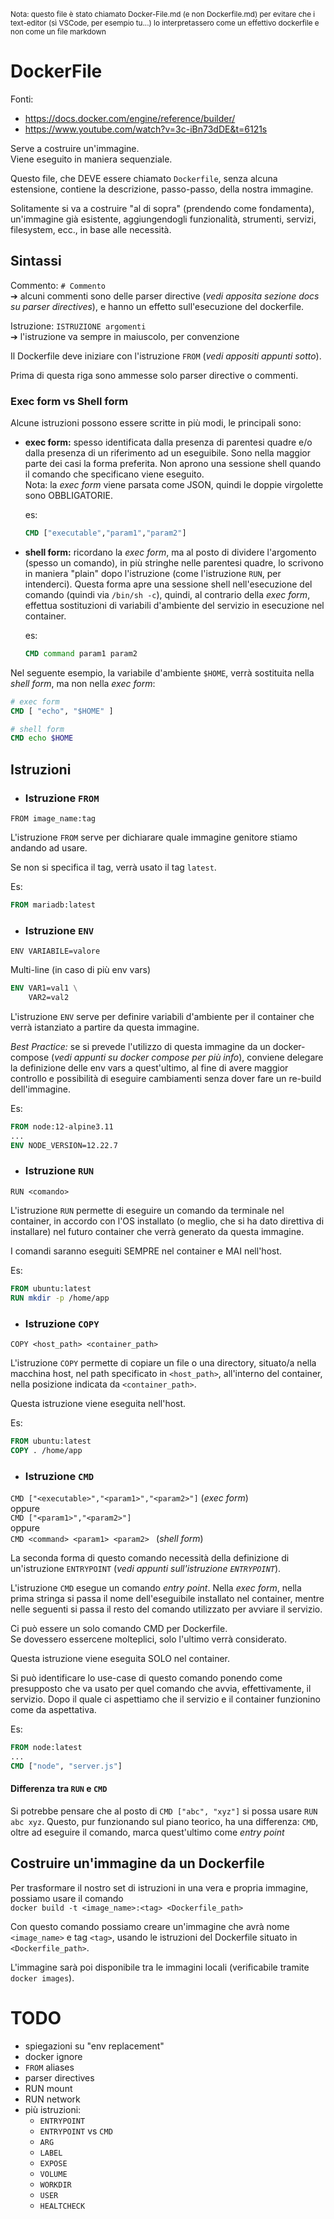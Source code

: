<small>Nota: questo file è stato chiamato Docker-File.md (e non Dockerfile.md) per evitare che i text-editor (sì VSCode, per esempio tu...) lo interpretassero come un effettivo dockerfile e non come un file markdown</small>

# DockerFile

Fonti:
- https://docs.docker.com/engine/reference/builder/
- https://www.youtube.com/watch?v=3c-iBn73dDE&t=6121s

Serve a costruire un'immagine.  
Viene eseguito in maniera sequenziale. 

Questo file, che DEVE essere chiamato `Dockerfile`, senza alcuna estensione, contiene la descrizione, passo-passo, della nostra immagine.

Solitamente si va a costruire "al di sopra" (prendendo come fondamenta), un'immagine già esistente, aggiungendogli funzionalità, strumenti, servizi, filesystem, ecc., in base alle necessità.  

## Sintassi
Commento: `# Commento`  
➔ alcuni commenti sono delle parser directive (*vedi apposita sezione docs su parser directives*), e hanno un effetto sull'esecuzione del dockerfile.  

Istruzione: `ISTRUZIONE argomenti`  
➔ l'istruzione va sempre in maiuscolo, per convenzione  

Il Dockerfile deve iniziare con l'istruzione `FROM` (*vedi appositi appunti sotto*).  

Prima di questa riga sono ammesse solo parser directive o commenti.

### Exec form vs Shell form
Alcune istruzioni possono essere scritte in più modi, le principali sono:
- **exec form:** spesso identificata dalla presenza di parentesi quadre e/o dalla presenza di un riferimento ad un eseguibile. Sono nella maggior parte dei casi la forma preferita. Non aprono una sessione shell quando il comando che specificano viene eseguito.  
Nota: la *exec form* viene parsata come JSON, quindi le doppie virgolette sono OBBLIGATORIE.  
  
    es: 
    ```Dockerfile
    CMD ["executable","param1","param2"] 
    ```
- **shell form:** ricordano la *exec form*, ma al posto di dividere l'argomento (spesso un comando), in più stringhe nelle parentesi quadre, lo scrivono in maniera "plain" dopo l'istruzione (come l'istruzione `RUN`, per intenderci). Questa forma apre una sessione shell nell'esecuzione del comando (quindi via `/bin/sh -c`), quindi, al contrario della *exec form*, effettua sostituzioni di variabili d'ambiente del servizio in esecuzione nel container.

    es: 
    ```Dockerfile
    CMD command param1 param2 
    ```

Nel seguente esempio, la variabile d'ambiente `$HOME`, verrà sostituita nella *shell form*, ma non nella *exec form*:  
```Dockerfile
# exec form
CMD [ "echo", "$HOME" ]
```

```Dockerfile
# shell form
CMD echo $HOME
```

## Istruzioni 

- ### Istruzione `FROM`  

`FROM image_name:tag`

L'istruzione `FROM` serve per dichiarare quale immagine genitore stiamo andando ad usare.  

Se non si specifica il tag, verrà usato il tag `latest`.  

Es: 
```Dockerfile
FROM mariadb:latest
```

- ### Istruzione `ENV`  

`ENV VARIABILE=valore`

Multi-line (in caso di più env vars)  
```Dockerfile
ENV VAR1=val1 \
    VAR2=val2   
```

L'istruzione `ENV` serve per definire variabili d'ambiente per il container che verrà istanziato a partire da questa immagine.  

*Best Practice:* se si prevede l'utilizzo di questa immagine da un docker-compose (*vedi appunti su docker compose per più info*), conviene delegare la definizione delle env vars a quest'ultimo, al fine di avere maggior controllo e possibilità di eseguire cambiamenti senza dover fare un re-build dell'immagine.   

Es: 
```Dockerfile
FROM node:12-alpine3.11
...
ENV NODE_VERSION=12.22.7
```

- ### Istruzione `RUN`  

`RUN <comando>`


L'istruzione `RUN` permette di eseguire un comando da terminale nel container, in accordo con l'OS installato (o meglio, che si ha dato direttiva di installare) nel futuro container che verrà generato da questa immagine.  

I comandi saranno eseguiti SEMPRE nel container e MAI nell'host. 

Es: 
```Dockerfile
FROM ubuntu:latest
RUN mkdir -p /home/app
```

- ### Istruzione `COPY`  

`COPY <host_path> <container_path>`


L'istruzione `COPY` permette di copiare un file o una directory, situato/a nella macchina host, nel path specificato in `<host_path>`, all'interno del container, nella posizione indicata da `<container_path>`.  

Questa istruzione viene eseguita nell'host. 

Es: 
```Dockerfile
FROM ubuntu:latest
COPY . /home/app
```

- ### Istruzione `CMD`  

`CMD ["<executable>","<param1>","<param2>"]` (*exec form*)  
oppure  
`CMD ["<param1>","<param2>"]`  
oppure  
`CMD <command> <param1> <param2> ` (*shell form*)  

La seconda forma di questo comando necessità della definizione di un'istruzione `ENTRYPOINT` (*vedi appunti sull'istruzione `ENTRYPOINT`*).     

L'istruzione `CMD` esegue un comando *entry point*.
Nella *exec form*, nella prima stringa si passa il nome dell'eseguibile installato nel container, mentre nelle seguenti si passa il resto del comando utilizzato per avviare il servizio.   

Ci può essere un solo comando CMD per Dockerfile.  
Se dovessero essercene molteplici, solo l'ultimo verrà considerato.    

Questa istruzione viene eseguita SOLO nel container. 

Si può identificare lo use-case di questo comando ponendo come presupposto che va usato per quel comando che avvia, effettivamente, il servizio. Dopo il quale ci aspettiamo che il servizio e il container funzionino come da aspettativa.  

Es: 
```Dockerfile
FROM node:latest
...
CMD ["node", "server.js"]
```

#### Differenza tra `RUN` e `CMD`

Si potrebbe pensare che al posto di `CMD ["abc", "xyz"]` si possa usare `RUN abc xyz`. Questo, pur funzionando sul piano teorico, ha una differenza: `CMD`, oltre ad eseguire il comando, marca quest'ultimo come *entry point*

## Costruire un'immagine da un Dockerfile

Per trasformare il nostro set di istruzioni in una vera e propria immagine, possiamo usare il comando  
`docker build -t <image_name>:<tag> <Dockerfile_path>`  

Con questo comando possiamo creare un'immagine che avrà nome `<image_name>` e tag `<tag>`, usando le istruzioni del Dockerfile situato in `<Dockerfile_path>`.

L'immagine sarà poi disponibile tra le immagini locali (verificabile tramite `docker images`).  








# TODO

- spiegazioni su "env replacement"
- docker ignore
- `FROM` aliases
- parser directives
- RUN mount
- RUN network
- più istruzioni:
  - `ENTRYPOINT`
  - `ENTRYPOINT` vs `CMD`
  - `ARG`
  - `LABEL`
  - `EXPOSE`
  - `VOLUME`
  - `WORKDIR`
  - `USER`
  - `HEALTCHECK`